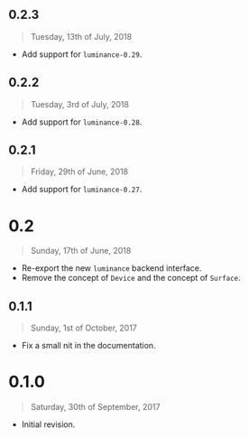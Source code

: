 ## 0.2.3

> Tuesday, 13th of July, 2018

  - Add support for `luminance-0.29`.

## 0.2.2

> Tuesday, 3rd of July, 2018

  - Add support for `luminance-0.28`.

## 0.2.1

> Friday, 29th of June, 2018

  - Add support for `luminance-0.27`.

# 0.2

> Sunday, 17th of June, 2018

  - Re-export the new `luminance` backend interface.
  - Remove the concept of `Device` and the concept of `Surface`.

## 0.1.1

> Sunday, 1st of October, 2017

  - Fix a small nit in the documentation.

# 0.1.0

> Saturday, 30th of September, 2017

  - Initial revision.
